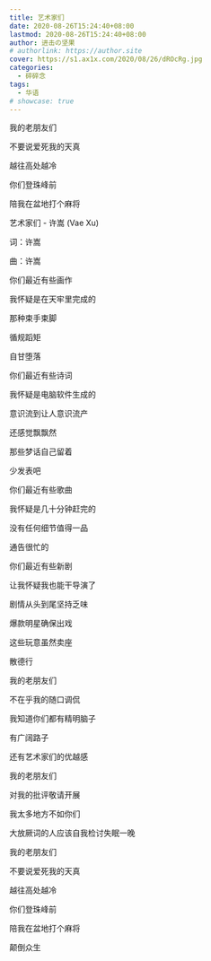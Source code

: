 ```yaml
---
title: 艺术家们
date: 2020-08-26T15:24:40+08:00
lastmod: 2020-08-26T15:24:40+08:00
author: 进击の坚果
# authorlink: https://author.site
cover: https://s1.ax1x.com/2020/08/26/dROcRg.jpg
categories:
  - 碎碎念
tags:
  - 华语
# showcase: true
---
```


我的老朋友们

不要说爱死我的天真

越往高处越冷

你们登珠峰前

陪我在盆地打个麻将

<!--more-->

艺术家们 - 许嵩 (Vae Xu)

词：许嵩

曲：许嵩

你们最近有些画作

我怀疑是在天牢里完成的

那种束手束脚

循规蹈矩

自甘堕落

你们最近有些诗词

我怀疑是电脑软件生成的

意识流到让人意识流产

还感觉飘飘然

那些梦话自己留着

少发表吧

你们最近有些歌曲

我怀疑是几十分钟赶完的

没有任何细节值得一品

通告很忙的

你们最近有些新剧

让我怀疑我也能干导演了

剧情从头到尾坚持乏味

爆款明星确保出戏

这些玩意虽然卖座

散德行

我的老朋友们

不在乎我的随口调侃

我知道你们都有精明脑子

有广阔路子

还有艺术家们的优越感

我的老朋友们

对我的批评敬请开展

我太多地方不如你们

大放厥词的人应该自我检讨失眠一晚

我的老朋友们

不要说爱死我的天真

越往高处越冷

你们登珠峰前

陪我在盆地打个麻将

颠倒众生
